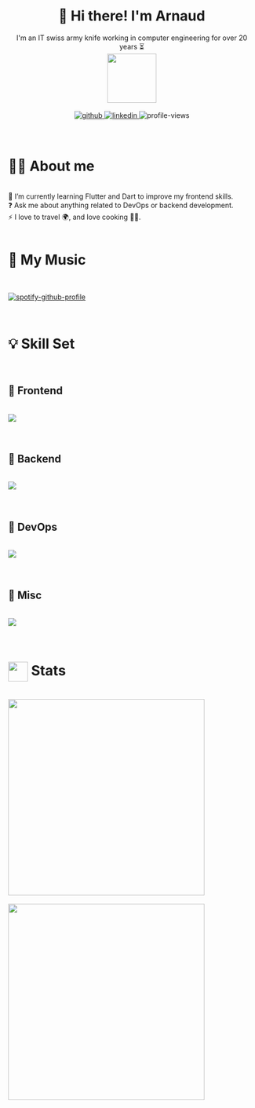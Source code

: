 

# <div align="center">👋 **Hi there! I'm Arnaud**</div>
<div align="center">
I'm an IT swiss army knife working in computer engineering for over 20 years ⏳<br />
<img src="https://arnaudcoral.fr/knife.png" width="100" />
</div>
<br />
<div align="center">
<a href="https://github.com/arnaud-coral" target="_blank">
<img src=https://img.shields.io/badge/github-%2324292e.svg?&style=for-the-badge&logo=github&logoColor=white alt=github style="margin-bottom: 5px;" />
</a>
<a href="https://linkedin.com/in/arnaud-coral" target="_blank">
<img src=https://img.shields.io/badge/linkedin-%231E77B5.svg?&style=for-the-badge&logo=linkedin&logoColor=white alt=linkedin style="margin-bottom: 5px;" />
</a>
<img src="https://komarev.com/ghpvc/?username=arnaud-coral&&style=for-the-badge" alt="profile-views" style="margin-bottom: 5px;" />
</div>
<br />
<br />

# **🙋‍♂️ About me**

<br />
🌱 I’m currently learning Flutter and Dart to improve my frontend skills.<br />
❓ Ask me about anything related to DevOps or backend development.<br>
⚡ I love to travel 🌍, and love cooking 👨‍🍳.
<br />
<br />

# **🎵 My Music**

<br />
<div>

[![spotify-github-profile](https://spotify-github-profile.vercel.app/api/view?uid=arco51&cover_image=true&theme=novatorem&bar_color=53b14f&bar_color_cover=true)](https://github.com/kittinan/spotify-github-profile)

</div>

<br />

# **💡 Skill Set**

<br />

## **🎨 Frontend**
<br />
<div>
<img src="https://skillicons.dev/icons?i=html,css,bootstrap,flutter,dart,angular,javascript,typescript&perline=6" />
</div>

<br />
<br />

## **🧩 Backend**
<br />
<div>
<img src="https://skillicons.dev/icons?i=php,nodejs,deno,express,pug,lua,python,graphql,mysql,postgres,mongodb,redis&perline=6" />
</div>

<br />
<br />

## **🔧 DevOps**
<br />
<div>
<img src="https://skillicons.dev/icons?i=aws,gcp,ansible,bash,linux,docker,gitlab,github,git,nginx,grafana,prometheus&perline=6" />
</div>

<br />
<br />

## **🚽 Misc**
<br />
<div>
<img src="https://skillicons.dev/icons?i=vscode,regex,wordpress,ps,raspberrypi,figma&perline=6" />
</div>

<br />
<br />

# **<img src="https://github.githubassets.com/images/icons/emoji/octocat.png" height="40" width="40" align="absmiddle"> Stats**

<br />

<div>
<img src="https://github-readme-stats.vercel.app/api/top-langs/?username=arnaud-coral&hide_border=true&layout=compact" align="center" width="400px" />
<br />
<br />
<img src="https://github-readme-stats.vercel.app/api?username=arnaud-coral" align="center" width="400px" />

</div>
